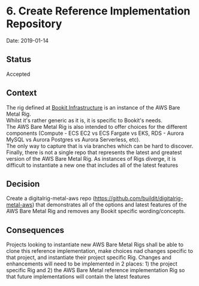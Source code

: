 # 6. Create Reference Implementation Repository

Date: 2019-01-14

## Status

Accepted

## Context

The rig defined at [Bookit Infrastructure](https://github.com/buildit/bookit-infrastructure) is an instance of the AWS Bare Metal Rig.  
Whilst it's rather generic as it is, it is specific to Bookit's needs.  
The AWS Bare Metal Rig is also intended to offer choices for the different components (Compute - ECS EC2 vs ECS Fargate vs EKS, RDS - Aurora MySQL vs Aurora Postgres vs Aurora Serverless, etc).  
The only way to capture that is via branches which can be hard to discover.  
Finally, there is not a single repo that represents the latest and greatest version of the AWS Bare Metal Rig.  As instances of Rigs diverge, it is difficult to instantiate a new one that includes all of the latest features

## Decision

Create a digitalrig-metal-aws repo (https://github.com/buildit/digitalrig-metal-aws) that demonstrates all of the options and latest features of the AWS Bare Metal Rig and removes any Bookit specific wording/concepts.

## Consequences

Projects looking to instantiate new AWS Bare Metal Rigs shall be able to clone this reference implementation, make choices nad changes specific to that project, and instantiate their project specific Rig.
Changes and enhancements will need to be implemented in 2 places:  1) the project specific Rig and 2) the AWS Bare Metal reference implementation Rig so that future implementations will contain the latest features
